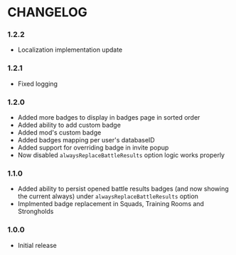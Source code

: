 # CHANGELOG

### 1.2.2

- Localization implementation update

### 1.2.1

- Fixed logging

### 1.2.0

- Added more badges to display in badges page in sorted order
- Added ability to add custom badge
- Added mod's custom badge
- Added badges mapping per user's databaseID
- Added support for overriding badge in invite popup
- Now disabled `alwaysReplaceBattleResults` option logic works properly

### 1.1.0

- Added ability to persist opened battle results badges (and now showing the current always) under `alwaysReplaceBattleResults` option
- Implmented badge replacement in Squads, Training Rooms and Strongholds

### 1.0.0

- Initial release
